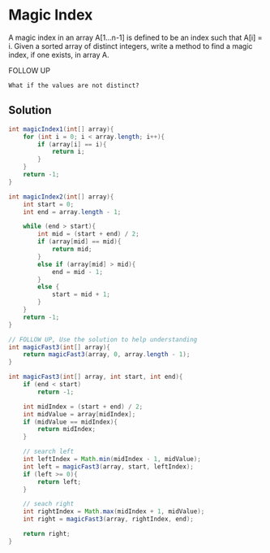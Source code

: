 # Magic Index

A magic index in an array A[1...n-1] is defined to be an index such that A[i] = i. Given a sorted array of distinct integers, write a method to find a magic index, if one exists, in array A.

FOLLOW UP

    What if the values are not distinct?

## Solution

```java
int magicIndex1(int[] array){
    for (int i = 0; i < array.length; i++){
        if (array[i] == i){
            return i;
        }
    }
    return -1;
}

int magicIndex2(int[] array){
    int start = 0;
    int end = array.length - 1;

    while (end > start){
        int mid = (start + end) / 2;
        if (array[mid] == mid){
            return mid;
        }
        else if (array[mid] > mid){
            end = mid - 1;
        }
        else {
            start = mid + 1;
        }
    }
    return -1;
}

// FOLLOW UP, Use the solution to help understanding
int magicFast3(int[] array){
    return magicFast3(array, 0, array.length - 1);
}

int magicFast3(int[] array, int start, int end){
    if (end < start)
        return -1;

    int midIndex = (start + end) / 2;
    int midValue = array[midIndex];
    if (midValue == midIndex){
        return midIndex;
    }

    // search left
    int leftIndex = Math.min(midIndex - 1, midValue);
    int left = magicFast3(array, start, leftIndex);
    if (left >= 0){
        return left;
    }

    // seach right
    int rightIndex = Math.max(midIndex + 1, midValue);
    int right = magicFast3(array, rightIndex, end);

    return right;
}
```